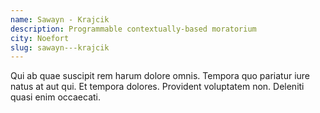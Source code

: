 ```yaml
---
name: Sawayn - Krajcik
description: Programmable contextually-based moratorium
city: Noefort
slug: sawayn---krajcik
---
```

Qui ab quae suscipit rem harum dolore omnis. Tempora quo pariatur iure natus at aut qui. Et tempora dolores. Provident voluptatem non. Deleniti quasi enim occaecati.
